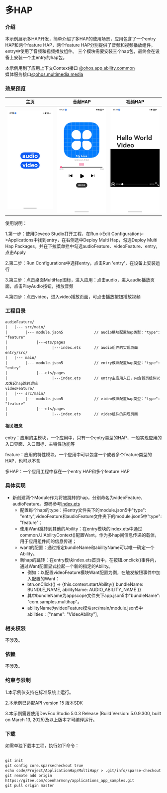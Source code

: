 
# 多HAP

### 介绍

本示例展示多HAP开发，简单介绍了多HAP的使用场景，应用包含了一个entry HAP和两个feature HAP，两个feature HAP分别提供了音频和视频播放组件，entry中使用了音频和视频播放组件。 三个模块需要安装三个hap包，最终会在设备上安装一个主entry的hap包。

本示例用到了应用上下文Context接口 [@ohos.app.ability.common](https://gitee.com/openharmony/docs/blob/master/zh-cn/application-dev/reference/apis-ability-kit/js-apis-app-ability-common.md)  
媒体服务接口[@ohos.multimedia.media](https://gitee.com/openharmony/docs/blob/master/zh-cn/application-dev/reference/apis-media-kit/js-apis-media.md)
  

### 效果预览
|主页|音频HAP| 视频HAP                                       |
|---|---|---------------------------------------------|
|![](screenshots/device/home.jpg)|![](screenshots/device/audio.jpg)| ![](screenshots/device/video.jpg) |

使用说明：

1.第一步：使用Deveco Studio打开工程，在Run->Edit Configurations->Applications中找到entry，在右侧选中Deploy Multi Hap，勾选Deploy Multi Hap Packages，并在下拉菜单拦中勾选audioFeature、videoFeature、entry，点击Apply

2.第二步：Run Configurations中选择entry，点击Run 'entry'，在设备上安装运行

3.第三步：点击桌面MultiHap图标，进入应用：点击audio，进入audio播放页面，点击PlayAudio按钮，播放音频

4.第四步：点击video，进入video播放页面，可点击播放按钮播放视频

### 工程目录

```
audioFeature/
|   |--- src/main/
|        |--- module.json5              // audio模块配置hap类型："type": "feature"
|             |---ets/pages      
|                    |---index.ets      // audio组件的实现页面
entry/src/
|   |--- main/
|        |--- module.json5              // entry模块配置hap类型："type": "entry"
|             |---ets/pages              
|                    |---index.ets      // entry主应用入口，内含首页组件以及发起hap跳转逻辑
videoFeature/
|   |--- src/main/
|        |--- module.json5              // video模块配置hap类型："type": "feature"
|             |---ets/pages      
|                    |---index.ets      // video组件的实现页面
``` 



#### 相关概念

entry：应用的主模块，一个应用中，只有一个entry类型的HAP，一般实现应用的入口界面、入口图标、主特性功能等

feature：应用的特性模块，一个应用中可以包含一个或者多个feature类型的HAP，也可以不含

多HAP：一个应用工程中存在一个entry HAP和多个feature HAP

### 具体实现

* 新创建两个Module作为将被跳转的hap，分别命名为videoFeature，audioFeature。源码参考[Index.ets](entry/src/main/ets/pages/Index.ets)
    * 配置每个hap的type：把entry文件夹下的module.json5中"type": "entry",videoFeature和audioFeature文件夹下的module.json5中"type": "feature"；
    * 使用Want跳转到其他的Ability：在entry模块的index.ets中通过common.UIAbilityContext()配置Want，作为多hap间信息传递的载体，用于应用组件间的信息传递；
    * want的配置：通过指定bundleName和abilityName可以唯一确定一个Ability。
    * 新hap的跳转：在entry模块index.ets首页中，在按钮.onclick()事件内，通过Want配置显式拉起一个新的指定的Ability。
      * 例如：以配置videoFeature模块Want配置为例，在触发按钮事件中加入配置的Want： 
      * btn.onClick(() => {this.context.startAbility({
        bundleName: BUNDLE_NAME,
        abilityName: AUDIO_ABILITY_NAME
        }}
      * 其中bundleName为appscope文件夹下app.json5中"bundleName": "com.samples.multihap"。
      * abilityName为videoFeature模块src/main/module.json5中abilities：["name": "VideoAbility"],
   

### 相关权限

不涉及。

### 依赖

不涉及。

### 约束与限制

1.本示例仅支持在标准系统上运行。

2.本示例已适配API version 15 版本SDK

3.本示例需要使用DevEco Studio 5.0.3 Release (Build Version: 5.0.9.300, built on March 13, 2025)及以上版本才可编译运行。

### 下载

如需单独下载本工程，执行如下命令：
```

git init  
git config core.sparsecheckout true  
echo code/Project/ApplicationHap/MultiHap/ > .git/info/sparse-checkout  
git remote add origin https://gitee.com/openharmony/applications_app_samples.git  
git pull origin master

```

